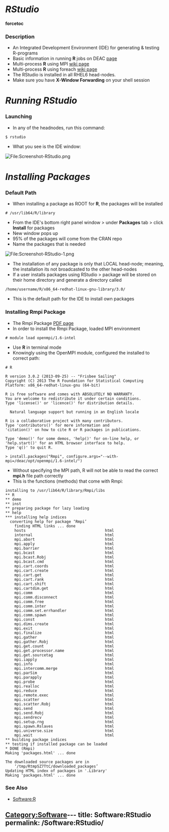 # ***RStudio***

__forcetoc__

### Description

  - An Integrated Development Environment (IDE) for generating & testing
    R-programs
  - Basic information in running **R** jobs on DEAC
    [page](Software:R "wikilink")
  - Multi-process **R** using MPI [wiki
    page](Software:R_-_Multiprocess_with_MPI "wikilink")
  - Multi-process **R** using foreach [wiki
    page](Software:R_-_Multiprocess_with_foreach "wikilink")
  - The RStudio is installed in all RHEL6 head-nodes.
  - Make sure you have **X-Window Forwarding** on your shell session

# ***Running RStudio***

### Launching

  - In any of the headnodes, run this command:

<!-- end list -->

    $ rstudio

  - What you see is the IDE window:

![<File:Screenshot-RStudio.png>](Screenshot-RStudio.png
"File:Screenshot-RStudio.png")

# ***Installing Packages***

### Default Path

  - When installing a package as ROOT for **R**, the packages will be
    installed

<!-- end list -->

    # /usr/lib64/R/library

  - From the IDE's bottom right panel window \> under **Packages** tab
    \> click **Install** for packages
  - New window pops up
  - 95% of the packages will come from the CRAN repo
  - Name the packages that is needed

![<File:Screenshot-RStudio-1.png>](Screenshot-RStudio-1.png
"File:Screenshot-RStudio-1.png")

  - The installation of any package is only that LOCAL head-node;
    meaning, the installation its not broadcasted to the other
    head-nodes
  - If a user installs packages using RStudio \> package will be stored
    on their home directory and generate a directory called

<!-- end list -->

    /home/username/R/x86_64-redhat-linux-gnu-library/3.0/

  - This is the default path for the IDE to install own packages

### Installing **Rmpi** Package

  - The Rmpi Package [PDF
    page](http://cran.r-project.org/web/packages/Rmpi/Rmpi.pdf)
  - In order to install the Rmpi Package, loaded MPI environment

<!-- end list -->

    # module load openmpi/1.6-intel

  - Use **R** in terminal mode
  - Knowingly using the OpenMPI module, configured the installed to
    correct path:

<!-- end list -->

    # R

    R version 3.0.2 (2013-09-25) -- "Frisbee Sailing"
    Copyright (C) 2013 The R Foundation for Statistical Computing
    Platform: x86_64-redhat-linux-gnu (64-bit)

    R is free software and comes with ABSOLUTELY NO WARRANTY.
    You are welcome to redistribute it under certain conditions.
    Type 'license()' or 'licence()' for distribution details.

      Natural language support but running in an English locale

    R is a collaborative project with many contributors.
    Type 'contributors()' for more information and
    'citation()' on how to cite R or R packages in publications.

    Type 'demo()' for some demos, 'help()' for on-line help, or
    'help.start()' for an HTML browser interface to help.
    Type 'q()' to quit R.

    > install.packages("Rmpi", configure.args="--with-mpi=/deac/opt/openmpi/1.6-intel/")

  - Without specifying the MPI path, R will not be able to read the
    correct **mpi.h** file path correctly
  - This is the functions (methods) that come with Rmpi:

<!-- end list -->

    installing to /usr/lib64/R/library/Rmpi/libs
    ** R
    ** demo
    ** inst
    ** preparing package for lazy loading
    ** help
    *** installing help indices
      converting help for package ‘Rmpi’
        finding HTML links ... done
        hosts                                   html
        internal                                html
        mpi.abort                               html
        mpi.apply                               html
        mpi.barrier                             html
        mpi.bcast                               html
        mpi.bcast.Robj                          html
        mpi.bcast.cmd                           html
        mpi.cart.coords                         html
        mpi.cart.create                         html
        mpi.cart.get                            html
        mpi.cart.rank                           html
        mpi.cart.shift                          html
        mpi.cartdim.get                         html
        mpi.comm                                html
        mpi.comm.disconnect                     html
        mpi.comm.free                           html
        mpi.comm.inter                          html
        mpi.comm.set.errhandler                 html
        mpi.comm.spawn                          html
        mpi.const                               html
        mpi.dims.create                         html
        mpi.exit                                html
        mpi.finalize                            html
        mpi.gather                              html
        mpi.gather.Robj                         html
        mpi.get.count                           html
        mpi.get.processor.name                  html
        mpi.get.sourcetag                       html
        mpi.iapply                              html
        mpi.info                                html
        mpi.intercomm.merge                     html
        mpi.parSim                              html
        mpi.parapply                            html
        mpi.probe                               html
        mpi.realloc                             html
        mpi.reduce                              html
        mpi.remote.exec                         html
        mpi.scatter                             html
        mpi.scatter.Robj                        html
        mpi.send                                html
        mpi.send.Robj                           html
        mpi.sendrecv                            html
        mpi.setup.rng                           html
        mpi.spawn.Rslaves                       html
        mpi.universe.size                       html
        mpi.wait                                html
    ** building package indices
    ** testing if installed package can be loaded
    * DONE (Rmpi)
    Making 'packages.html' ... done

    The downloaded source packages are in
        ‘/tmp/RtmpSZ7TtC/downloaded_packages’
    Updating HTML index of packages in '.Library'
    Making 'packages.html' ... done

### See Also

  - [Software:R](Software:R "wikilink")

[Category:Software](Category:Software "wikilink")---
title: Software:RStudio
permalink: /Software:RStudio/
---


